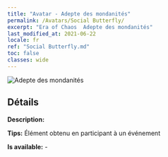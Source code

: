 ```yaml
---
title: "Avatar - Adepte des mondanités"
permalink: /Avatars/Social Butterfly/
excerpt: "Era of Chaos  Adepte des mondanités"
last_modified_at: 2021-06-22
locale: fr
ref: "Social Butterfly.md"
toc: false
classes: wide
---
```

 ![Adepte des mondanités](/images/a/avatarFrame_31.png)

## Détails

 **Description:**  

 **Tips:** Élément obtenu en participant à un événement 

 **Is available:**  - 

